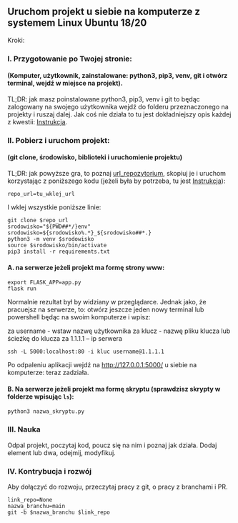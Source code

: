 ## Uruchom projekt u siebie na komputerze z systemem Linux Ubuntu 18/20

Kroki:

### I. Przygotowanie po Twojej stronie:
#### (Komputer, użytkownik, zainstalowane: python3, pip3, venv, git i otwórz terminal, wejdź w miejsce na projekt).

TL;DR: jak masz poinstalowane python3, pip3, venv i git to będąc zalogowany na swojego użytkownika wejdź do folderu przeznaczonego na projekty i ruszaj dalej. Jak coś nie działa to tu jest dokładniejszy opis każdej z kwestii: [Instrukcja](https://github.com/ZPXD/zajecia_programowania_xd/blob/main/przydatne/przygotuj_komputer_z_linuxem_na_projekt.md).

### II. Pobierz i uruchom projekt:
#### (git clone, środowisko, biblioteki i uruchomienie projektu)

TL;DR: jak powyższe gra, to poznaj [url_repozytorium](https://github.com/ZPXD/zajecia_programowania_xd/blob/main/przydatne/url_repozytorium.md), skopiuj je i uruchom korzystając z poniższego kodu (jeżeli była by potrzeba, tu jest [Instrukcja](https://github.com/ZPXD/zajecia_programowania_xd/blob/main/przydatne/pobierz_i_uruchom_projekt_linux.md)):
```
repo_url=tu_wklej_url
```
I wklej wszystkie poniższe linie:
```
git clone $repo_url
srodowisko="${PWD##*/}env"
srodowisko=${srodowisko%.*}_${srodowisko##*.}
python3 -m venv $srodowisko
source $srodowisko/bin/activate
pip3 install -r requirements.txt
```

#### A. na serwerze jeżeli projekt ma formę strony www:
```
export FLASK_APP=app.py
flask run
```

Normalnie rezultat był by widziany w przeglądarce. Jednak jako, że pracuejsz na serwerze, to: otwórz jeszcze jeden nowy terminal lub powershell będąc na swoim komputerze i wpisz:

za username -  wstaw nazwę użytkownika
za klucz - nazwę pliku klucza lub ścieżkę do klucza
za 1.1.1.1 – ip serwera
```
ssh -L 5000:localhost:80 -i kluc username@1.1.1.1
```

Po odpaleniu aplikacji wejdź na http://127.0.0.1:5000/ u siebie na komputerze: teraz zadziała.


#### B. Na serwerze jeżeli projekt ma formę skryptu (sprawdzisz skrypty w folderze wpisując `ls`):
```
python3 nazwa_skryptu.py
```

### III. Nauka

Odpal projekt, poczytaj kod, poucz się na nim i poznaj jak działa. Dodaj element lub dwa, odejmij, modyfikuj. 

### IV. Kontrybucja i rozwój


Aby dołączyć do rozwoju, przeczytaj pracy z git, o pracy z branchami i PR.

```
link_repo=None
nazwa_branchu=main
git -b $nazwa_branchu $link_repo
```

